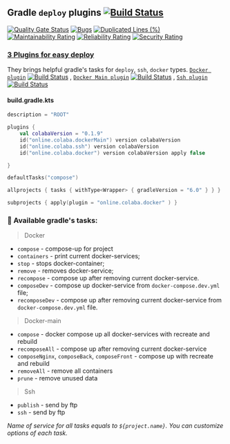 ## Gradle `deploy` plugins [![Build Status](https://travis-ci.org/steklopod/gradle-deploy-plugin.svg?branch=master)](https://travis-ci.org/steklopod/gradle-deploy-plugin)

[![Quality Gate Status](https://sonarcloud.io/api/project_badges/measure?project=steklopod_gradle-docker-plugin&metric=alert_status)](https://sonarcloud.io/dashboard?id=steklopod_gradle-docker-plugin)
[![Bugs](https://sonarcloud.io/api/project_badges/measure?project=steklopod_gradle-docker-plugin&metric=bugs)](https://sonarcloud.io/dashboard?id=steklopod_gradle-docker-plugin)
[![Duplicated Lines (%)](https://sonarcloud.io/api/project_badges/measure?project=steklopod_gradle-docker-plugin&metric=duplicated_lines_density)](https://sonarcloud.io/dashboard?id=steklopod_gradle-docker-plugin)
[![Maintainability Rating](https://sonarcloud.io/api/project_badges/measure?project=steklopod_gradle-docker-plugin&metric=sqale_rating)](https://sonarcloud.io/dashboard?id=steklopod_gradle-docker-plugin)
[![Reliability Rating](https://sonarcloud.io/api/project_badges/measure?project=steklopod_gradle-docker-plugin&metric=reliability_rating)](https://sonarcloud.io/dashboard?id=steklopod_gradle-docker-plugin)
[![Security Rating](https://sonarcloud.io/api/project_badges/measure?project=steklopod_gradle-docker-plugin&metric=security_rating)](https://sonarcloud.io/dashboard?id=steklopod_gradle-docker-plugin)

### [3 Plugins for easy deploy](https://login.gradle.org/search?term=colaba.online)
They brings helpful gradle's tasks for `deploy`, `ssh`, `docker` types.
[`Docker plugin`](https://github.com/steklopod/gradle-docker-plugin) [![Build Status](https://travis-ci.org/steklopod/gradle-docker-plugin.svg?branch=master)](https://travis-ci.org/steklopod/gradle-docker-plugin)
, [`Docker Main plugin`](https://github.com/steklopod/gradle-docker-main-plugin) [![Build Status](https://travis-ci.org/steklopod/gradle-docker-main-plugin.svg?branch=master)](https://travis-ci.org/steklopod/gradle-docker-main-plugin)
, [`Ssh plugin`](https://github.com/steklopod/gradle-ssh-plugin) [![Build Status](https://travis-ci.org/steklopod/gradle-ssh-plugin.svg?branch=master)](https://travis-ci.org/steklopod/gradle-ssh-plugin)

#### build.gradle.kts

```kotlin
description = "ROOT"

plugins {
    val colabaVersion = "0.1.9"
    id("online.colaba.dockerMain") version colabaVersion
    id("online.colaba.ssh") version colabaVersion
    id("online.colaba.docker") version colabaVersion apply false

}

defaultTasks("compose")

allprojects { tasks { withType<Wrapper> { gradleVersion = "6.0" } } }

subprojects { apply(plugin = "online.colaba.docker" ) }
```

### 🎯 Available gradle's tasks:

> Docker
* `compose` - compose-up for project
* `containers`  - print current docker-services;
* `stop`        - stops docker-container;
* `remove`      - removes docker-service;
* `recompose`   - compose up after removing current docker-service.
* `composeDev`  - compose up  docker-service from `docker-compose.dev.yml` file;
* `recomposeDev` - compose up after removing current docker-service from `docker-compose.dev.yml` file.

> Docker-main
* `compose` - docker compose up all docker-services with recreate and rebuild
* `recomposeAll` - compose up after removing current docker-service
* `composeNginx`, `composeBack`, `composeFront` - compose up with recreate and rebuild
* `removeAll` - remove all containers
* `prune` - remove unused data

> Ssh
* `publish` - send by ftp
* `ssh` - send by ftp

_Name of service for all tasks equals to `${project.name}`. You can customize options of each task._

